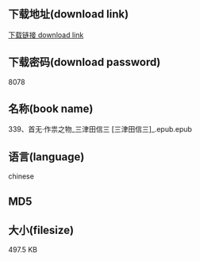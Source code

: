 ## 下载地址(download link)
[下载链接 download link](https://voluble-croquembouche-d321dc.netlify.app/?s=339%E3%80%81%E9%A6%96%E6%97%A0%C2%B7%E4%BD%9C%E7%A5%9F%E4%B9%8B%E7%89%A9_%E4%B8%89%E6%B4%A5%E7%94%B0%E4%BF%A1%E4%B8%89+%5B%E4%B8%89%E6%B4%A5%E7%94%B0%E4%BF%A1%E4%B8%89%5D_.epub)

## 下载密码(download password)
8078

## 名称(book name)
339、首无·作祟之物_三津田信三 [三津田信三]_.epub.epub

## 语言(language)
chinese

## MD5


## 大小(filesize)
497.5 KB
